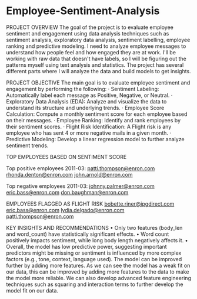 # Employee-Sentiment-Analysis
PROJECT OVERVIEW
The goal of the project is to evaluate employee sentiment and engagement using data analysis techniques such as sentiment analysis, exploratory data analysis, sentiment labelling, employee ranking and predictive modeling. I need to analyze employee messages to understand how people feel and how engaged they are at work. I'll be working with raw data that doesn't have labels, so I will be figuring out the patterns myself using text analysis and statistics. The project has several different parts where I will analyze the data and build models to get insights.

PROJECT OBJECTIVE
The main goal is to evaluate employee sentiment and engagement by performing the following:
·	Sentiment Labeling: Automatically label each message as Positive, Negative, or Neutral.
·	Exploratory Data Analysis (EDA): Analyze and visualize the data to understand its structure and underlying trends.
·	Employee Score Calculation: Compute a monthly sentiment score for each employee based on their messages.
·	Employee Ranking: Identify and rank employees by their sentiment scores.
·	Flight Risk Identification: A Flight risk is any employee who has sent 4 or more negative mails in a given month.
·	Predictive Modeling: Develop a linear regression model to further analyze sentiment trends.



TOP EMPLOYEES BASED ON SENTIMENT SCORE

Top positive employees 2011-03:
patti.thompson@enron.com
rhonda.denton@enron.com
john.arnold@enron.com

Top negative employees 2011-03:
johnny.palmer@enron.com
eric.bass@enron.com
don.baughman@enron.com



EMPLOYEES FLAGGED AS FLIGHT RISK
bobette.riner@ipgdirect.com
eric.bass@enron.com
lydia.delgado@enron.com
patti.thompson@enron.com

KEY INSIGHTS AND RECOMMENDATIONS
•	Only two features (body_len and word_count) have statistically significant effects.
•	Word count positively impacts sentiment, while long body length negatively affects it.
•	Overall, the model has low predictive power, suggesting important predictors might be missing or sentiment is influenced by more complex factors (e.g., tone, context, language used).
The model can be improved further by adding more features. As we can see the model has a weak fit on our data, this can be improved by adding more features to the data to make the model more reliable. We can also develop advanced feature engineering techniques such as squaring and interaction terms to further develop the model fit on our data.

